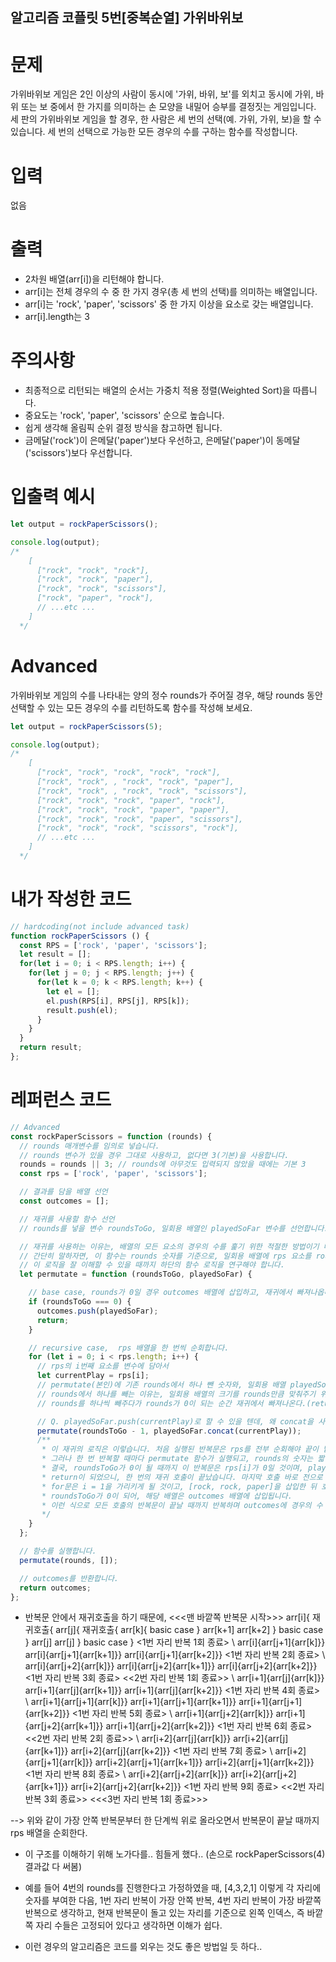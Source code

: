 ## 알고리즘 코플릿 5번[중복순열] 가위바위보
# 문제
가위바위보 게임은 2인 이상의 사람이 동시에 '가위, 바위, 보'를 외치고 동시에 가위, 바위 또는 보 중에서 한 가지를 의미하는 손 모양을 내밀어 승부를 결정짓는 게임입니다. 세 판의 가위바위보 게임을 할 경우, 한 사람은 세 번의 선택(예. 가위, 가위, 보)을 할 수 있습니다. 세 번의 선택으로 가능한 모든 경우의 수를 구하는 함수를 작성합니다.

# 입력
없음

# 출력
* 2차원 배열(arr[i])을 리턴해야 합니다.
* arr[i]는 전체 경우의 수 중 한 가지 경우(총 세 번의 선택)를 의미하는 배열입니다.
* arr[i]는 'rock', 'paper', 'scissors' 중 한 가지 이상을 요소로 갖는 배열입니다.
* arr[i].length는 3

# 주의사항
* 최종적으로 리턴되는 배열의 순서는 가중치 적용 정렬(Weighted Sort)을 따릅니다.
* 중요도는 'rock', 'paper', 'scissors' 순으로 높습니다.
* 쉽게 생각해 올림픽 순위 결정 방식을 참고하면 됩니다.
* 금메달('rock')이 은메달('paper')보다 우선하고, 은메달('paper')이 동메달('scissors')보다 우선합니다.

# 입출력 예시
```js
let output = rockPaperScissors();

console.log(output);
/*
    [
      ["rock", "rock", "rock"],
      ["rock", "rock", "paper"],
      ["rock", "rock", "scissors"],
      ["rock", "paper", "rock"],
      // ...etc ...
    ]
  */
  ```

# Advanced
가위바위보 게임의 수를 나타내는 양의 정수 rounds가 주어질 경우, 해당 rounds 동안 선택할 수 있는 모든 경우의 수를 리턴하도록 함수를 작성해 보세요.

```js
let output = rockPaperScissors(5);

console.log(output);
/*
    [
      ["rock", "rock", "rock", "rock", "rock"],
      ["rock", "rock", , "rock", "rock", "paper"],
      ["rock", "rock", , "rock", "rock", "scissors"],
      ["rock", "rock", "rock", "paper", "rock"],
      ["rock", "rock", "rock", "paper", "paper"],
      ["rock", "rock", "rock", "paper", "scissors"],
      ["rock", "rock", "rock", "scissors", "rock"],
      // ...etc ...
    ]
  */
  ```

# 내가 작성한 코드
```js
// hardcoding(not include advanced task)
function rockPaperScissors () {
  const RPS = ['rock', 'paper', 'scissors'];
  let result = [];
  for(let i = 0; i < RPS.length; i++) {
    for(let j = 0; j < RPS.length; j++) {
      for(let k = 0; k < RPS.length; k++) {
        let el = [];
        el.push(RPS[i], RPS[j], RPS[k]);
        result.push(el);
      }
    }
  }
  return result;
};
```

# 레퍼런스 코드
```js
// Advanced
const rockPaperScissors = function (rounds) {
  // rounds 매개변수를 임의로 넣습니다.
  // rounds 변수가 있을 경우 그대로 사용하고, 없다면 3(기본)을 사용합니다.
  rounds = rounds || 3; // rounds에 아무것도 입력되지 않았을 때에는 기본 3
  const rps = ['rock', 'paper', 'scissors'];

  // 결과를 담을 배열 선언
  const outcomes = [];

  // 재귀를 사용할 함수 선언
  // rounds를 넣을 변수 roundsToGo, 일회용 배열인 playedSoFar 변수를 선언합니다.

  // 재귀를 사용하는 이유는, 배열의 모든 요소의 경우의 수를 훑기 위한 적절한 방법이기 때문입니다.
  // 간단히 말하자면, 이 함수는 rounds 숫자를 기준으로, 일회용 배열에 rps 요소를 rounds 숫자만큼 넣게 됩니다.
  // 이 로직을 잘 이해할 수 있을 때까지 하단의 함수 로직을 연구해야 합니다.
  let permutate = function (roundsToGo, playedSoFar) {

    // base case, rounds가 0일 경우 outcomes 배열에 삽입하고, 재귀에서 빠져나옵니다.
    if (roundsToGo === 0) {
      outcomes.push(playedSoFar);
      return;
    }

    // recursive case,  rps 배열을 한 번씩 순회합니다.
    for (let i = 0; i < rps.length; i++) {
      // rps의 i번째 요소를 변수에 담아서
      let currentPlay = rps[i];
      // permutate(본인)에 기존 rounds에서 하나 뺀 숫자와, 일회용 배열 playedSoFar에 currentPlay를 삽입하여 재귀를 실행합니다.
      // rounds에서 하나를 빼는 이유는, 일회용 배열의 크기를 rounds만큼 맞춰주기 위함입니다. 
      // rounds를 하나씩 빼주다가 rounds가 0이 되는 순간 재귀에서 빠져나온다.(return;)

      // Q. playedSoFar.push(currentPlay)로 할 수 있을 텐데, 왜 concat을 사용할까요?
      permutate(roundsToGo - 1, playedSoFar.concat(currentPlay));
      /**
       * 이 재귀의 로직은 이렇습니다. 처음 실행된 반복문은 rps를 전부 순회해야 끝이 납니다.
       * 그러나 한 번 반복할 때마다 permutate 함수가 실행되고, rounds의 숫자는 짧아지며, playedSoFar에 요소가 계속 쌓일 것입니다.
       * 결국, roundsToGo가 0이 될 때까지 이 반복문은 rps[i]가 0일 것이며, playedSoFar에는 [rock, rock, rock]이 되어 outcomes에 Push하고, 종료하게 됩니다.
       * return이 되었으니, 한 번의 재귀 호출이 끝났습니다. 마지막 호출 바로 전으로 돌아가,
       * for문은 i = 1을 가리키게 될 것이고, [rock, rock, paper]을 삽입한 뒤 호출을 하게 됩니다.
       * roundsToGo가 0이 되어, 해당 배열은 outcomes 배열에 삽입됩니다.
       * 이런 식으로 모든 호출의 반복문이 끝날 때까지 반복하며 outcomes에 경우의 수 요소들이 담기게 됩니다.
       */
    }
  };

  // 함수를 실행합니다.
  permutate(rounds, []);

  // outcomes를 반환합니다.
  return outcomes;
};
```

* 반복문 안에서 재귀호출을 하기 때문에, 
<<<맨 바깥쪽 반복문 시작>>>
arr[i]{
    재귀호출{
        arr[j]{
            재귀호출{
                arr[k]{ 
                    basic case
                }
                arr[k+1]
                arr[k+2]
            }
            basic case
        }
        arr[j]
        arr[j]
    }
    basic case
}
<1번 자리 반복 1회 종료>
\\
arr[i]{arr[j+1]{arr[k]}}
arr[i]{arr[j+1]{arr[k+1]}}
arr[i]{arr[j+1]{arr[k+2]}}
<1번 자리 반복 2회 종료>
\\
arr[i]{arr[j+2]{arr[k]}}
arr[i]{arr[j+2]{arr[k+1]}}
arr[i]{arr[j+2]{arr[k+2]}}
<1번 자리 반복 3회 종료>
<<2번 자리 반복 1회 종료>>
\\
arr[i+1]{arr[j]{arr[k]}}
arr[i+1]{arr[j]{arr[k+1]}}
arr[i+1]{arr[j]{arr[k+2]}}
<1번 자리 반복 4회 종료>
\\
arr[i+1]{arr[j+1]{arr[k]}}
arr[i+1]{arr[j+1]{arr[k+1]}}
arr[i+1]{arr[j+1]{arr[k+2]}}
<1번 자리 반복 5회 종료>
\\
arr[i+1]{arr[j+2]{arr[k]}}
arr[i+1]{arr[j+2]{arr[k+1]}}
arr[i+1]{arr[j+2]{arr[k+2]}}
<1번 자리 반복 6회 종료>
<<2번 자리 반복 2회 종료>>
\\
arr[i+2]{arr[j]{arr[k]}}
arr[i+2]{arr[j]{arr[k+1]}}
arr[i+2]{arr[j]{arr[k+2]}}
<1번 자리 반복 7회 종료>
\\
arr[i+2]{arr[j+1]{arr[k]}}
arr[i+2]{arr[j+1]{arr[k+1]}}
arr[i+2]{arr[j+1]{arr[k+2]}}
<1번 자리 반복 8회 종료>
\\
arr[i+2]{arr[j+2]{arr[k]}}
arr[i+2]{arr[j+2]{arr[k+1]}}
arr[i+2]{arr[j+2]{arr[k+2]}}
<1번 자리 반복 9회 종료>
<<2번 자리 반복 3회 종료>>
<<<3번 자리 반복 1회 종료>>>

--> 위와 같이 가장 안쪽 반복문부터 한 단계씩 위로 올라오면서 반복문이 끝날 때까지 rps 배열을 순회한다.

* 이 구조를 이해하기 위해 노가다를.. 힘들게 했다.. (손으로 rockPaperScissors(4) 결과값 다 써봄)

* 예를 들어 4번의 rounds를 진행한다고 가정하였을 때, [4,3,2,1] 이렇게 각 자리에 숫자를 부여한 다음, 1번 자리 반복이 가장 안쪽 반복, 4번 자리 반복이 가장 바깥쪽 반복으로 생각하고, 현재 반복문이 돌고 있는 자리를 기준으로 왼쪽 인덱스, 즉 바깥쪽 자리 수들은 고정되어 있다고 생각하면 이해가 쉽다.

* 이런 경우의 알고리즘은 코드를 외우는 것도 좋은 방법일 듯 하다..